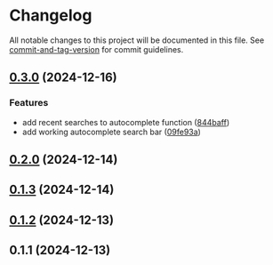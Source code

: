 # Changelog

All notable changes to this project will be documented in this file. See [commit-and-tag-version](https://github.com/absolute-version/commit-and-tag-version) for commit guidelines.

## [0.3.0](https://github.com/Farhang-Osman/autocomplete-search/compare/v0.2.0...v0.3.0) (2024-12-16)


### Features

* add recent searches to autocomplete function ([844baff](https://github.com/Farhang-Osman/autocomplete-search/commit/844baff1d0d78e31c8a46e25029f30603969d728))
* add working autocomplete search bar ([09fe93a](https://github.com/Farhang-Osman/autocomplete-search/commit/09fe93a8ae00cbbff36cc02cd5b25f73ac6e3975))

## [0.2.0](https://github.com/Farhang-Osman/autocomplete-search/compare/v0.1.3...v0.2.0) (2024-12-14)

## [0.1.3](https://github.com/Farhang-Osman/autocomplete-search/compare/v0.1.2...v0.1.3) (2024-12-14)

## [0.1.2](https://github.com/Farhang-Osman/autocomplete-search/compare/v0.1.1...v0.1.2) (2024-12-13)

## 0.1.1 (2024-12-13)
